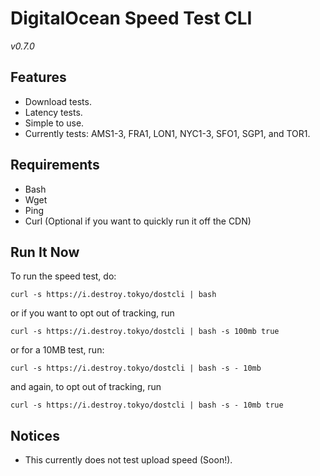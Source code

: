 # DigitalOcean Speed Test CLI

*v0.7.0*

## Features

- Download tests.
- Latency tests.
- Simple to use.
- Currently tests: AMS1-3, FRA1, LON1, NYC1-3, SFO1, SGP1, and TOR1.

## Requirements

- Bash
- Wget
- Ping
- Curl (Optional if you want to quickly run it off the CDN)

## Run It Now

To run the speed test, do:
```shell
curl -s https://i.destroy.tokyo/dostcli | bash
```

or if you want to opt out of tracking, run
```shell
curl -s https://i.destroy.tokyo/dostcli | bash -s 100mb true
```
or for a 10MB test, run:
```shell
curl -s https://i.destroy.tokyo/dostcli | bash -s - 10mb
```
and again, to opt out of tracking, run
```shell
curl -s https://i.destroy.tokyo/dostcli | bash -s - 10mb true
```

## Notices

- This currently does not test upload speed (Soon!).
